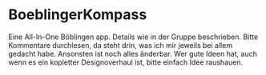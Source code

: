 # BoeblingerKompass
Eine All-In-One Böblingen app. Details wie in der Gruppe beschrieben.
Bitte Kommentare durchlesen, da steht drin, was ich mir jeweils bei allem gedacht habe.
Ansonsten ist noch alles änderbar. Wer gute Ideen hat, auch wenn es ein kopletter Designoverhaul ist, bitte einfach Idee raushauen.